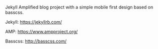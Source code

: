 Jekyll Amplified blog project with a simple mobile first design based on basscss.

Jekyll: https://jekyllrb.com/

AMP: https://www.ampproject.org/

Basscss: http://basscss.com/